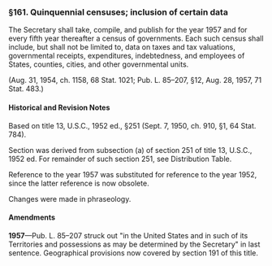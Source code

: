 ### §161. Quinquennial censuses; inclusion of certain data ###

The Secretary shall take, compile, and publish for the year 1957 and for every fifth year thereafter a census of governments. Each such census shall include, but shall not be limited to, data on taxes and tax valuations, governmental receipts, expenditures, indebtedness, and employees of States, counties, cities, and other governmental units.

(Aug. 31, 1954, ch. 1158, 68 Stat. 1021; Pub. L. 85–207, §12, Aug. 28, 1957, 71 Stat. 483.)

#### Historical and Revision Notes ####

Based on title 13, U.S.C., 1952 ed., §251 (Sept. 7, 1950, ch. 910, §1, 64 Stat. 784).

Section was derived from subsection (a) of section 251 of title 13, U.S.C., 1952 ed. For remainder of such section 251, see Distribution Table.

Reference to the year 1957 was substituted for reference to the year 1952, since the latter reference is now obsolete.

Changes were made in phraseology.

#### Amendments ####

**1957**—Pub. L. 85–207 struck out "in the United States and in such of its Territories and possessions as may be determined by the Secretary" in last sentence. Geographical provisions now covered by section 191 of this title.
